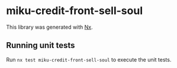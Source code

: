 # miku-credit-front-sell-soul

This library was generated with [Nx](https://nx.dev).

## Running unit tests

Run `nx test miku-credit-front-sell-soul` to execute the unit tests.
